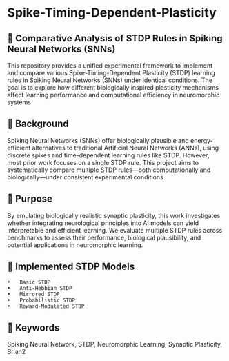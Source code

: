 # Spike-Timing-Dependent-Plasticity

## 🔬 Comparative Analysis of STDP Rules in Spiking Neural Networks (SNNs)

This repository provides a unified experimental framework to implement and compare various Spike-Timing-Dependent Plasticity (STDP) learning rules in Spiking Neural Networks (SNNs) under identical conditions. The goal is to explore how different biologically inspired plasticity mechanisms affect learning performance and computational efficiency in neuromorphic systems.



## 🧠 Background

Spiking Neural Networks (SNNs) offer biologically plausible and energy-efficient alternatives to traditional Artificial Neural Networks (ANNs), using discrete spikes and time-dependent learning rules like STDP. However, most prior work focuses on a single STDP rule. This project aims to systematically compare multiple STDP rules—both computationally and biologically—under consistent experimental conditions.



## 🎯 Purpose

By emulating biologically realistic synaptic plasticity, this work investigates whether integrating neurological principles into AI models can yield interpretable and efficient learning. We evaluate multiple STDP rules across benchmarks to assess their performance, biological plausibility, and potential applications in neuromorphic learning.



## 🧪 Implemented STDP Models
	•	Basic STDP
	•	Anti-Hebbian STDP
	•	Mirrored STDP
	•	Probabilistic STDP
	•	Reward-Modulated STDP

## 🧷 Keywords

Spiking Neural Network, STDP, Neuromorphic Learning, Synaptic Plasticity, Brian2
